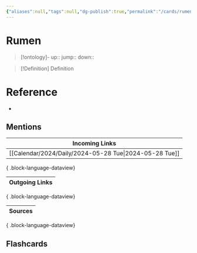 ```yaml
---
{"aliases":null,"tags":null,"dg-publish":true,"permalink":"/cards/rumen/","dgPassFrontmatter":true}
---
```


# Rumen

> [!ontology]-
> up:: 
> jump:: 
> down:: 

> [!Definition] Definition
> 

# Reference
- 

## Mentions

| Incoming Links                                            |
| --------------------------------------------------------- |
| [[Calendar/2024/Daily/2024-05-28 Tue\|2024-05-28 Tue]] |

{ .block-language-dataview}

| Outgoing Links |
| -------------- |

{ .block-language-dataview}

| Sources |
| ------- |

{ .block-language-dataview}

## Flashcards 
